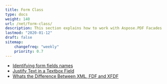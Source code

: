 ```yaml
---
title: Form Class
type: docs
weight: 140
url: /net/form-class/
description: This section explains how to work with Aspose.PDF Facades using Form Class.
lastmod: "2020-01-12"
draft: false
sitemap:
    changefreq: "weekly"
    priority: 0.7
---
```


- [Identifying form fields names](/pdf/net/identifying-form-fields-names/)
- [Justify Text in a Textbox Field](/pdf/net/justify-text-in-a-textbox-field/)
- [Whats the Difference Between XML, FDF and XFDF](/pdf/net/whats-the-difference-between-xml-fdf-and-xfdf/)

